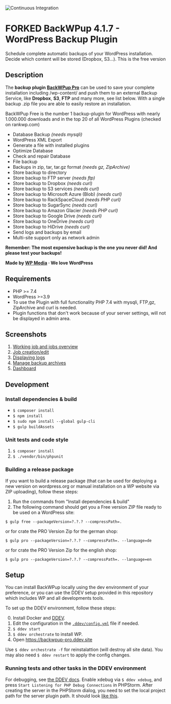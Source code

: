 ![Continuous Integration](https://github.com/wp-media/backwpup-pro/workflows/Continuous%20Integration/badge.svg)

# FORKED BackWPup 4.1.7 - WordPress Backup Plugin 
Schedule complete automatic backups of your WordPress installation. Decide which content will be stored (Dropbox, S3…). This is the free version

## Description
The **backup plugin** **[BackWPup Pro](http://backwpup.com/)** can be used to save your complete installation including /wp-content/ and push them to an external Backup Service, like **Dropbox**, **S3**, **FTP** and many more, see list below. With a single backup .zip file you are able to easily restore an installation.

BackWPup Free is the number 1 backup-plugin for WordPress with nearly 1.000.000 downloads and in the top 20 of all WordPress Plugins (checked on rankwp.com)

* Database Backup  *(needs mysqli)*
* WordPress XML Export
* Generate a file with installed plugins
* Optimize Database
* Check and repair Database
* File backup
* Backups in zip, tar, tar.gz format *(needs gz, ZipArchive)*
* Store backup to directory
* Store backup to FTP server *(needs ftp)*
* Store backup to Dropbox *(needs curl)*
* Store backup to S3 services *(needs curl)*
* Store backup to Microsoft Azure (Blob) *(needs curl)*
* Store backup to RackSpaceCloud *(needs PHP curl)*
* Store backup to SugarSync *(needs curl)*
* Store backup to Amazon Glacier *(needs PHP curl)*
* Store backup to Google Drive *(needs curl)*
* Store backup to OneDrive *(needs curl)*
* Store backup to HiDrive *(needs curl)*
* Send logs and backups by email
* Multi-site support only as network admin

**Remember: The most expensive backup is the one you never did! And please test your backups!**

**Made by [WP Media](https://wp-media.me) &middot; We love WordPress**

## Requirements
* PHP >= 7.4
* WordPress >=3.9
* To use the Plugin with full functionality PHP 7.4 with mysqli, FTP,gz, ZipArchive and curl is needed.
* Plugin functions that don't work because of your server settings, will not be displayed in admin area.

## Screenshots

1. [Working job and jobs overview](https://raw.github.com/inpsyde/backwpup/master/screenshot-1.png)
2. [Job creation/edit](https://raw.github.com/inpsyde/backwpup/master/screenshot-2.png)
3. [Displaying logs](https://raw.github.com/inpsyde/backwpup/master/screenshot-3.png)
4. [Manage backup archives](https://raw.github.com/inpsyde/backwpup/master/screenshot-4.png)
5. [Dashboard](https://raw.github.com/inpsyde/backwpup/master/screenshot-5.png)

## Development

### Install dependencies & build

- `$ composer install`
- `$ npm install`
- `$ sudo npm install --global gulp-cli`
- `$ gulp buildAssets`

### Unit tests and code style

1. `$ composer install`
2. `$ ./vendor/bin/phpunit`

### Building a release package

If you want to build a release package
(that can be used for deploying a new version on wordpress.org or manual installation on a WP website via ZIP uploading),
follow these steps:

1. Run the commands from "Install dependencies & build"
2. The following command should get you a Free version ZIP file ready to be used on a WordPress site:

```
$ gulp free --packageVersion=?.?.? --compressPath=.
```
or for crate the PRO Version Zip for the german shop:

```
$ gulp pro --packageVersion=?.?.? --compressPath=. --language=de
```
or for crate the PRO Version Zip for the english shop:

```
$ gulp pro --packageVersion=?.?.? --compressPath=. --language=en
```

## Setup

You can install BackWPup locally using the dev environment of your preference, or you can use the DDEV setup provided in this repository which includes WP and all developments tools.

To set up the DDEV environment, follow these steps:

0. Install Docker and [DDEV](https://ddev.readthedocs.io/en/stable/).
1. Edit the configuration in the [`.ddev/config.yml`](.ddev/config.yaml) file if needed.
2. `$ ddev start`
3. `$ ddev orchestrate` to install WP.
4. Open https://backwpup-pro.ddev.site

Use `$ ddev orchestrate -f` for reinstalattion (will destroy all site data).
You may also need `$ ddev restart` to apply the config changes.

### Running tests and other tasks in the DDEV environment

For debugging, see [the DDEV docs](https://ddev.readthedocs.io/en/stable/users/step-debugging/).
Enable xdebug via `$ ddev xdebug`, and press `Start Listening for PHP Debug Connections` in PHPStorm.
After creating the server in the PHPStorm dialog, you need to set the local project path for the server plugin path.
It should look [like this](https://i.imgur.com/ofsF1Mc.png).


